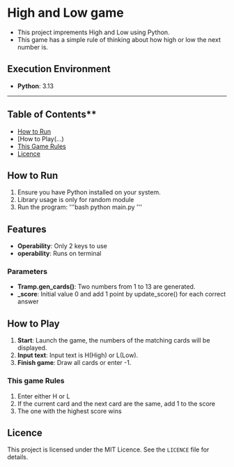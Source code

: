 # **High and Low game**

- This project imprements High and Low using Python.
- This game has a simple rule of thinking about how high or low the next number is.

## **Execution Environment**
- **Python**: 3.13

---

## Table of Contents**

- [How to Run](...)
- [How to Play(...)
- [This Game Rules](...)
- [Licence](...)

## How to Run
1. Ensure you have Python installed on your system.
2. Library usage is only for random module
3. Run the program:
   '''bash
   python main.py
   '''

## Features
- **Operability**: Only 2 keys to use
- **operability**: Runs on terminal

### Parameters
- **Tramp.gen_cards()**: Two numbers from 1 to 13 are generated.
- **_score**: Initial value 0 and add 1 point by update_score() for each correct answer

## How to Play
1. **Start**: Launch the game, the numbers of the matching cards will be displayed.
2. **Input text**: Input text is H(High) or L(Low).
3. **Finish game**: Draw all cards or enter -1.

### This game Rules
1. Enter either H or L
2. If the current card and the next card are the same, add 1 to the score
3. The one with the highest score wins

## Licence
This project is licensed under the MIT Licence. See the `LICENCE` file for details.
